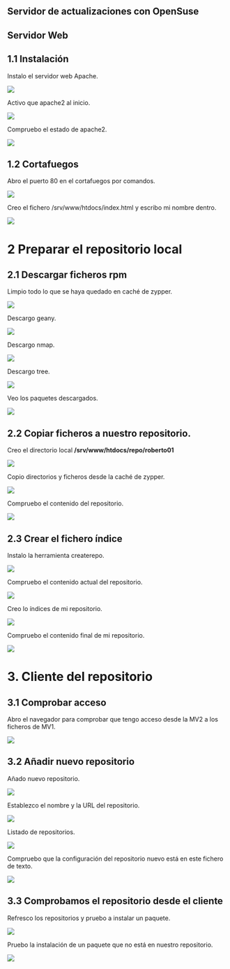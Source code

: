 ## Servidor de actualizaciones con OpenSuse

## Servidor Web

## 1.1 Instalación

Instalo el servidor web Apache.

![](img/1.1-1.png)

Activo que apache2 al inicio.

![](img/1.1-2.png)

Compruebo el estado de apache2.

![](img/1.1-3.png)

## 1.2 Cortafuegos

Abro el puerto 80 en el cortafuegos por comandos.

![](img/1.2-1.png)

Creo el fichero /srv/www/htdocs/index.html y escribo mi nombre dentro.

![](img/1.2-2.png)

# 2 Preparar el repositorio local

## 2.1 Descargar ficheros rpm

Limpio todo lo que se haya quedado en caché de zypper.

![](img/2.1-1.png)

Descargo geany.

![](img/2.1-2.png)

Descargo nmap.

![](img/2.1-3.png)

Descargo tree.

![](img/2.1-4.png)

Veo los paquetes descargados.

![](img/2.1-5.png)

## 2.2 Copiar ficheros a nuestro repositorio.

Creo el directorio local **/srv/www/htdocs/repo/roberto01** 

![](img/2.2-1.png)

Copio directorios y ficheros desde la caché de zypper.

![](img/2.2-2.png)

Compruebo el contenido del repositorio.

![](img/2.2-3.png)

## 2.3 Crear el fichero índice

Instalo la herramienta createrepo.

![](img/2.3-1.png)

Compruebo el contenido actual del repositorio.

![](img/2.3-2.png)

Creo lo índices de mi repositorio.

![](img/2.3-3.png)

Compruebo el contenido final de mi repositorio.

![](img/2.3-4.png)

# 3. Cliente del repositorio

## 3.1 Comprobar acceso

Abro el navegador para comprobar que tengo acceso desde la MV2 a los ficheros de MV1.

![](img/3.1-1.png)

## 3.2 Añadir nuevo repositorio

Añado nuevo repositorio.

![](img/3.2-1.png)

Establezco el nombre y la URL del repositorio.

![](img/3.2-2.png)

Listado de repositorios.

![](img/3.2-3.png)

Compruebo que la configuración del repositorio nuevo está en este fichero de texto.

![](img/3.2-4.png)

## 3.3 Comprobamos el repositorio desde el cliente

Refresco los repositorios y pruebo a instalar un paquete.

![](img/3.3-1.png)

Pruebo la instalación de un paquete que no está en nuestro repositorio.

![](img/3.3-2.png)